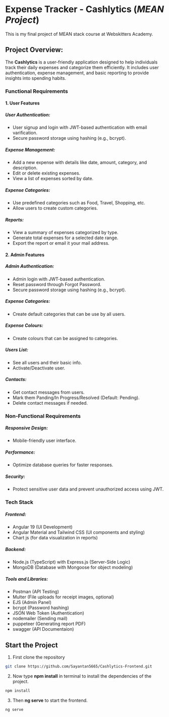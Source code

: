 # Expense Tracker - Cashlytics (*MEAN Project*)

This is my final project of MEAN stack course at Webskitters Academy.

## Project Overview:

The **Cashlytics** is a user-friendly application designed to help individuals track their daily expenses and categorize them efficiently. It includes user authentication, expense management, and basic reporting to provide insights into spending habits.

### Functional Requirements

#### 1. User Features

##### *User Authentication:*

* User signup and login with JWT-based authentication with email varification.
* Secure password storage using hashing (e.g., bcrypt).

##### *Expense Management:*

* Add a new expense with details like date, amount, category, and description.
* Edit or delete existing expenses.
* View a list of expenses sorted by date.

##### *Expense Categories:*

* Use predefined categories such as Food, Travel, Shopping, etc.
* Allow users to create custom categories.

##### *Reports:*

* View a summary of expenses categorized by type.
* Generate total expenses for a selected date range.
* Export the report or email it your mail address.

#### 2. Admin Features

##### *Admin Authentication:*

* Admin login with JWT-based authentication.
* Reset password through Forgot Password.
* Secure password storage using hashing (e.g., bcrypt).

##### *Expense Categories:*

* Create default categories that can be use by all users.

##### *Expense Colours:*

* Create colours that can be assigned to categories.

##### *Users List:*

* See all users and their basic info.
* Activate/Deactivate user.

##### *Contacts:*

* Get contact messages from users.
* Mark them Panding/In Progress/Resolved (Default: Pending).
* Delete contact messages if needed.

### Non-Functional Requirements

##### *Responsive Design:*

* Mobile-friendly user interface.

##### *Performance:*

* Optimize database queries for faster responses.

##### *Security:*

* Protect sensitive user data and prevent unauthorized access using JWT.

### Tech Stack

##### *Frontend*:

* Angular 19 (UI Development)
* Angular Material and Tailwind CSS (UI components and styling)
* Chart js (for data visualization in reports)

##### *Backend:*

* Node.js (TypeScript) with Express.js (Server-Side Logic)
* MongoDB (Database with Mongoose for object modeling)

##### *Tools and Libraries:*

* Postman (API Testing)
* Multer (File uploads for receipt images, optional)
* EJS (Admin Panel)
* bcrypt (Password hashing)
* JSON Web Token (Authentication)
* nodemailer (Sending mail)
* puppeteer (Generating report PDF)
* swagger (API Documentaion)

## Start the Project

1. First clone the repository

```bash
git clone https://github.com/Sayantan5665/Cashlytics-Frontend.git
```

2. Now type **npm install** in terminal to install the dependencies of the project.

```bash
npm install
```

3. Then **ng serve** to start the frontend.

```bash
ng serve
```
